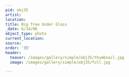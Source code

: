 ```yaml
---
pid: obj35
artist:
location:
title: Big Tree Under Glass
_date: 6/14/06
object_type: photo
current_location:
source:
order: '35'
header:
  teaser: /images/gallery/simple/obj35/thumbnail.jpg
  image: /images/gallery/simple/obj35/full.jpg

---
```

